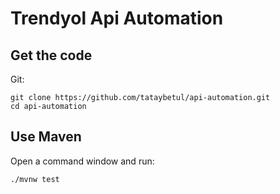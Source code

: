 # Trendyol Api Automation


## Get the code

Git:

    git clone https://github.com/tataybetul/api-automation.git
    cd api-automation

## Use Maven

Open a command window and run:

    ./mvnw test

